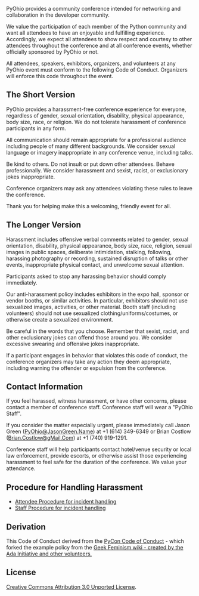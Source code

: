PyOhio provides a community conference intended for networking and collaboration in the developer community.

We value the participation of each member of the Python community and want all attendees to have an enjoyable and fulfilling experience. Accordingly, we expect all attendees to show respect and courtesy to other attendees throughout the conference and at all conference events, whether officially sponsored by PyOhio or not.

All attendees, speakers, exhibitors, organizers, and volunteers at any PyOhio event must conform to the following Code of Conduct. Organizers will enforce this code throughout the event.

The Short Version
-----------------

PyOhio provides a harassment-free conference experience for everyone, regardless of gender, sexual orientation, disability, physical appearance, body size, race, or religion. We do not tolerate harassment of conference participants in any form.

All communication should remain appropriate for a professional audience including people of many different backgrounds. We consider sexual language or imagery inappropriate in any conference venue, including talks.

Be kind to others. Do not insult or put down other attendees. Behave professionally. We consider harassment and sexist, racist, or exclusionary jokes inappropriate.

Conference organizers may ask any attendees violating these rules to leave the conference.

Thank you for helping make this a welcoming, friendly event for all.

The Longer Version
------------------

Harassment includes offensive verbal comments related to gender, sexual orientation, disability, physical appearance, body size, race, religion, sexual images in public spaces, deliberate intimidation, stalking, following, harassing photography or recording, sustained disruption of talks or other events, inappropriate physical contact, and unwelcome sexual attention.

Participants asked to stop any harassing behavior should comply immediately.

Our anti-harassment policy includes exhibitors in the expo hall, sponsor or vendor booths, or similar activities. In particular, exhibitors should not use sexualized images, activities, or other material. Booth staff (including volunteers) should not use sexualized clothing/uniforms/costumes, or otherwise create a sexualized environment.

Be careful in the words that you choose. Remember that sexist, racist, and other exclusionary jokes can offend those around you. We consider excessive swearing and offensive jokes inappropriate.

If a participant engages in behavior that violates this code of conduct, the conference organizers may take any action they deem appropriate, including warning the offender or expulsion from the conference.

Contact Information
-------------------

If you feel harassed, witness harassment, or have other concerns, please contact a member of conference staff. Conference staff will wear a "PyOhio Staff".

If you consider the matter especially urgent, please immediately call Jason Green (PyOhio@JasonGreen.Name) at +1 (614) 349-6349 or Brian Costlow (Brian.Costlow@gMail.Com) at +1 (740) 919-1291.

Conference staff will help participants contact hotel/venue security or local law enforcement, provide escorts, or otherwise assist those experiencing harassment to feel safe for the duration of the conference. We value your attendance.

Procedure for Handling Harassment
------------------------------------------
- [Attendee Procedure for incident handling](/harassment-incidents/)
- [Staff Procedure for incident handling](/harassment-incidents-staff/)


Derivation
----------
This Code of Conduct derived from the [PyCon Code of Conduct](https://github.com/python/pycon-code-of-conduct/blob/master/code_of_conduct.md) - which forked the example policy from the [Geek Feminism wiki - created by the Ada Initiative and other volunteers.](http://geekfeminism.wikia.com/wiki/Conference_anti-harassment/Policy)

License
-------
[Creative Commons Attribution 3.0 Unported License](http://creativecommons.org/licenses/by/3.0/).
